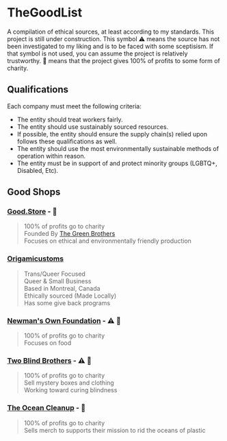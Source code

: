 # TheGoodList
A compilation of ethical sources, at least according to my standards. This project is still under construction. This symbol :warning: means the source has not been investigated to my liking and is to be faced with some sceptisism. If that symbol is not used, you can assume the project is relatively trustworthy. :heart_hands: means that the project gives 100% of profits to some form of charity.

## Qualifications
Each company must meet the following criteria:  
- The entity should treat workers fairly.
- The entity should use sustainably sourced resources.
- If possible, the entity should ensure the supply chain(s) relied upon follows these qualifications as well.
- The entity should use the most environmentally sustainable methods of operation within reason.
- The entity must be in support of and protect minority groups (LGBTQ+, Disabled, Etc).

## Good Shops

### [Good.Store](https://good.store) - :heart_hands:
> 100% of profits go to charity  
> Founded By [The Green Brothers](https://en.wikipedia.org/wiki/Green_brothers)  
> Focuses on ethical and environmentally friendly production

### [Origamicustoms](https://origamicustoms.com)
> Trans/Queer Focused  
> Queer & Small Business  
> Based in Montreal, Canada  
> Ethically sourced (Made Locally)  
> Has some give back programs

### [Newman's Own Foundation](https://newmansown.org) - :warning: :heart_hands:  
> 100% of profits go to charity  
> Focuses on food

### [Two Blind Brothers](https://twoblindbrothers.com) - :warning: :heart_hands:  
> 100% of profits go to charity  
> Sell mystery boxes and clothing  
> Working toward curing blindness

### [The Ocean Cleanup](https://theoceancleanupstore.com) - :heart_hands:  
> 100% of profits go to charity  
> Sells merch to supports their mission to rid the oceans of plastic
> 
